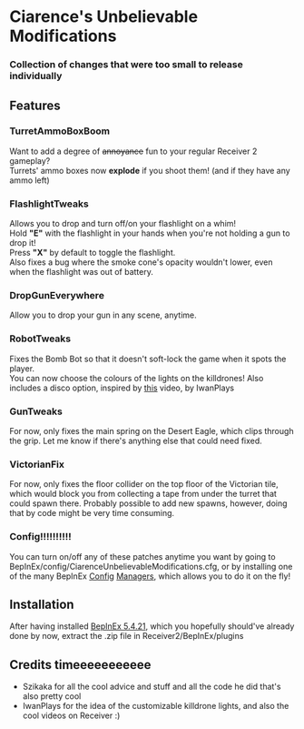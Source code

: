 # Ciarence's Unbelievable Modifications
### Collection of changes that were too small to release individually
## Features

### TurretAmmoBoxBoom
Want to add a degree of ~~annoyance~~ fun to your regular Receiver 2 gameplay?  
Turrets' ammo boxes now **explode** if you shoot them! (and if they have any ammo left)

### FlashlightTweaks  
Allows you to drop and turn off/on your flashlight on a whim!  
Hold **"E"** with the flashlight in your hands when you're not holding a gun to drop it!   
Press **"X"** by default to toggle the flashlight.  
Also fixes a bug where the smoke cone's opacity wouldn't lower, even when the flashlight was out of battery.

### DropGunEverywhere
Allow you to drop your gun in any scene, anytime.

### RobotTweaks
Fixes the Bomb Bot so that it doesn't soft-lock the game when it spots the player.  
You can now choose the colours of the lights on the killdrones! Also includes a disco option, inspired by [this](https://www.youtube.com/watch?v=welzVVJD4ok) video, by IwanPlays

### GunTweaks
For now, only fixes the main spring on the Desert Eagle, which clips through the grip.
Let me know if there's anything else that could need fixed.

### VictorianFix
For now, only fixes the floor collider on the top floor of the Victorian tile, which would block you from collecting a tape from under the turret that could spawn there.
Probably possible to add new spawns, however, doing that by code might be very time consuming.

### Config!!!!!!!!!!
You can turn on/off any of these patches anytime you want by going to BepInEx/config/CiarenceUnbelievableModifications.cfg, or by installing one of the many BepInEx [Config](https://github.com/sinai-dev/BepInExConfigManager) [Managers](https://github.com/BepInEx/BepInEx.ConfigurationManager), which allows you to do it on the fly!

## Installation
After having installed [BepInEx 5.4.21](https://github.com/BepInEx/BepInEx/releases/tag/v5.4.21), which you hopefully should've already done by now, extract the .zip file in Receiver2/BepInEx/plugins

## Credits timeeeeeeeeeee
- Szikaka for all the cool advice and stuff and all the code he did that's also pretty cool  
- IwanPlays for the idea of the customizable killdrone lights, and also the cool videos on Receiver :)

